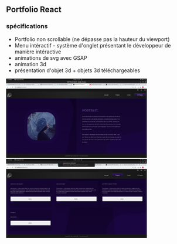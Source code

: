 ## Portfolio React

### spécifications 

* Portfolio non scrollable (ne dépasse pas la hauteur du viewport)
* Menu intéractif - système d'onglet présentant le développeur de manière intéractive
* animations de svg avec GSAP
* animation 3d
* présentation d'objet 3d + objets 3d téléchargeables

<img src="/public/screenshots/screen-one.png" width="384" height="216" />&emsp;&emsp;<img src="/public/screenshots/screen-two.png" width="384" height="216" />
